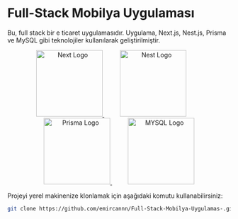 # Full-Stack Mobilya Uygulaması

Bu, full stack bir e ticaret uygulamasıdır. Uygulama, Next.js, Nest.js, Prisma ve MySQL gibi teknolojiler kullanılarak geliştirilmiştir.

<div align="center">
  <a href="https://nextjs.org/" target="blank"><img src="https://upload.wikimedia.org/wikipedia/commons/8/8e/Nextjs-logo.svg" width="150" height='150' alt="Next Logo" />
  </a>
  &nbsp;&nbsp;&nbsp;&nbsp;&nbsp;&nbsp;&nbsp;&nbsp;
  <a href="http://nestjs.com/" target="blank"><img src="https://nestjs.com/img/logo-small.svg" width="150" alt="Nest Logo" /></a>
  &nbsp;&nbsp;&nbsp;&nbsp;&nbsp;&nbsp;&nbsp;&nbsp;
  <a href="https://www.prisma.io/" target="blank"><img src="https://prismalens.vercel.app/header/logo-white.svg" width="150" height='150' alt="Prisma Logo" />
  </a>
  &nbsp;&nbsp;&nbsp;&nbsp;&nbsp;&nbsp;&nbsp;&nbsp;
  </a>
  <a href="https://www.mysql.com/" target="blank"><img src="https://upload.wikimedia.org/wikipedia/commons/0/0a/MySQL_textlogo.svg" width="150" height='150' alt="MYSQL Logo" />
  </a>
</div>

Projeyi yerel makinenize klonlamak için aşağıdaki komutu kullanabilirsiniz:

```bash
git clone https://github.com/emircannn/Full-Stack-Mobilya-Uygulamas-.git